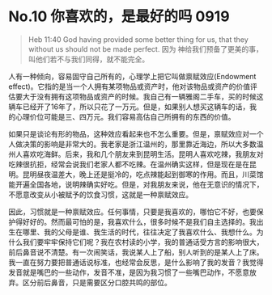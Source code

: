 # No.10 你喜欢的，是最好的吗 0919

> Heb 11:40 God having provided some better thing for us, that they without us should not be made perfect. 因为 神给我们预备了更美的事，叫他们若不与我们同得，就不能完全。

人有一种倾向，容易固守自己所有的，心理学上把它叫做禀赋效应\(Endowment effect\)。它指的是当一个人拥有某项物品或资产时，他对该物品或资产的价值评估要大于没有拥有这项物品或资产的时候。我自己有一辆雅阁二手车，买的时候这辆车已经开了16年了，所以只花了一万元。但是，如果别人想买这辆车的话，我的心理价位可能是三、四万元。我们容易高估自己所拥有的东西的价值。

如果只是谈论有形的物品，这种效应看起来也不怎么重要。但是，禀赋效应对一个人做决策的影响是非常大的。我老家是浙江温州的，那里靠近海边，所以大多数温州人喜欢吃海鲜。后来，我和几个朋友来到昆明生活。昆明人喜欢吃辣，我朋友对吃辣很抗拒，经常会说我们老家人都不吃辣。在温州确实这样，但是现在是在昆明。昆明昼夜温差大，晚上还是挺冷的，吃点辣能起到御寒的作用。而且，川菜馆能开遍全国各地，说明辣确实好吃。但是，对我朋友来说，他在无意识的情况下，不愿意改变从小被赋予的饮食习惯，这就是一种禀赋效应。

因此，习惯就是一种禀赋效应。任何事情，只要是我喜欢的，哪怕它不好，也要保护得好好的。然而最可怕的是，我喜欢什么，很多时候不是我们自主选择的。我出生在哪里、我的父母是谁、我生活的时代，往往决定了我喜欢什么、我想什么。为什么我们要牢牢保持它们呢？我在农村读的小学，我的普通话受方言的影响很大，前后鼻音说不清楚。有一次闹笑话，我说某人上了船，别人听到的是某人上了床。我一直在努力要把普通话说标准，也经常会反思，是什么影响了我的发音？我觉得发音就是嘴巴的一些动作，发音不准，是因为我习惯了一些嘴巴动作，不愿意放弃。区分前后鼻音，只是需要区分口腔共鸣的部位。

